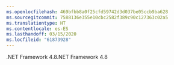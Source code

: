 ```yaml
---
ms.openlocfilehash: 469bfbb8a0f25cfd59742d3d037be05ccb9ba628
ms.sourcegitcommit: 7588136e355e10cbc2582f389c90c127363c02a5
ms.translationtype: HT
ms.contentlocale: es-ES
ms.lasthandoff: 03/15/2020
ms.locfileid: "61873928"
---
```

<span data-ttu-id="1ad94-101">.NET Framework 4.8</span><span class="sxs-lookup"><span data-stu-id="1ad94-101">.NET Framework 4.8</span></span>
